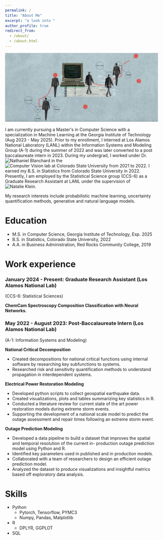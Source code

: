 ```yaml
---
permalink: /
title: "About Me"
excerpt: "a look into "
author_profile: true
redirect_from: 
  - /about/
  - /about.html
---
```


![Banner](/images/banner.png)

I am currently pursuing a Master's in Computer Science with a specialization in Machine Learning at the Georgia Institute of Technology (Aug 2023 - May 2025). Prior to my enrollment, I interned at Los Alamos National Laboratory (LANL) within the Information Systems and Modeling Group (A-1) during the summer of 2022 and was later converted to a post baccalaureate intern in 2023. During my undergrad, I worked under Dr. ![Nathaniel Blanchard](https://sites.google.com/view/nathanieltblanchard) in the ![Computer Vision lab at Colorado State University](https://csu-computer-vision-lab.squarespace.com/) from 2021 to 2022. I earned my B.S. in Statistics from Colorado State University in 2022. Presently, I am employed by the Statistical Science group (CCS-6) as a Graduate Research Assistant at LANL under the supervision of ![Natalie Klein](https://scholar.google.com/citations?user=VlHLqU0AAAAJ&hl=en).

My research interests include probabilistic machine learning, uncertainty quantification methods, generative and natural language models.

# Education
* M.S. in Computer Science, Georgia Institute of Technology, Exp. 2025
* B.S. in Statistics, Colorado State University, 2022
* A.A. in Business Administration, Red Rocks Community College, 2019

# Work experience
### January 2024 - Present: Graduate Research Assistant (Los Alamos National Lab)
(CCS-6: Statistical Sciences)

**ChemCam Spectroscopy Composition Classification with Neural Networks.** 


### May 2022 - August 2023: Post-Baccalaureate Intern (Los Alamos National Lab)
(A-1: Information Systems and Modeling)

**National Critical Decomposition**
  * Created decompositions for national critical functions using internal software by researching key subfunctions to systems.
  * Researched risk and sensitivity quantification methods to understand propagation in interdependent systems.

**Electrical Power Restoration Modeling**
  * Developed python scripts to collect geospatial earthquake data.
  * Created visualizations, plots and tables summarizing key statistics in R.
  * Conducted a literature review for current state of the art power restoration models during extreme storm events.
  * Supporting the development of a national scale model to predict the outage assessment and repair times following an extreme storm event.

**Outage Prediction Modeling**
  * Developed a data pipeline to build a dataset that improves the spatial and temporal resolution of the current in- production outage prediction model using Python and R.
  * Identified key parameters used in published and in production models.
  * Collaborated with a team of researchers to design an efficient outage prediction model.
  * Analyzed the dataset to produce visualizations and insightful metrics based off exploratory data analysis.
  
# Skills
* Python
  * Pytorch, Tensorflow, PYMC3
  * Numpy, Pandas, Matplotlib
* R
  * DPLYR, GGPLOT
* SQL
